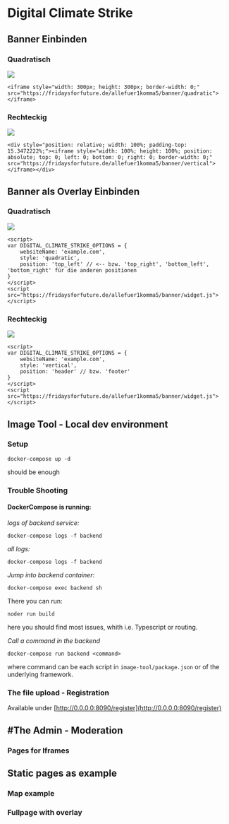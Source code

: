 # Digital Climate Strike

## Banner Einbinden

### Quadratisch

![](https://fridaysforfuture.de/wp-content/uploads/2021/03/2021-03-06-webseiten-gif-300-spru%CC%88hkreide-001-1-1024x1024.gif)

```
<iframe style="width: 300px; height: 300px; border-width: 0;" src="https://fridaysforfuture.de/allefuer1komma5/banner/quadratic"></iframe>
```

### Rechteckig

![](https://klimawahl.world/allefuer1komma5/banner/vertical/2021-03-08-banner.jpg)

```
<div style="position: relative; width: 100%; padding-top: 15.3472222%;"><iframe style="width: 100%; height: 100%; position: absolute; top: 0; left: 0; bottom: 0; right: 0; border-width: 0;" src="https://fridaysforfuture.de/allefuer1komma5/banner/vertical"></iframe></div>
```

## Banner als Overlay Einbinden

### Quadratisch

![](https://fridaysforfuture.de/wp-content/uploads/2021/03/2021-03-06-webseiten-gif-300-spru%CC%88hkreide-001-1-1024x1024.gif)


```
<script>
var DIGITAL_CLIMATE_STRIKE_OPTIONS = {
    websiteName: 'example.com',
    style: 'quadratic',
    position: 'top_left' // <-- bzw. 'top_right', 'bottom_left', 'bottom_right' für die anderen positionen
}
</script>
<script src="https://fridaysforfuture.de/allefuer1komma5/banner/widget.js"></script>
```

### Rechteckig

![](https://klimawahl.world/allefuer1komma5/banner/vertical/2021-03-08-banner.jpg)

```
<script>
var DIGITAL_CLIMATE_STRIKE_OPTIONS = {
    websiteName: 'example.com',
    style: 'vertical',
    position: 'header' // bzw. 'footer'
}
</script>
<script src="https://fridaysforfuture.de/allefuer1komma5/banner/widget.js"></script>
```


## Image Tool - Local dev environment

### Setup

```shell
docker-compose up -d
```
should be enough


### Trouble Shooting

#### DockerCompose is running:

*logs of backend service:* 
```shell
docker-compose logs -f backend
```

*all logs:*

```shell
docker-compose logs -f backend
```

*Jump into backend container*:

```shell
docker-compose exec backend sh
```

There you can run:

```shell
noder run build
```
here you should find most issues, whith i.e. Typescript or routing.

*Call a command in the backend* 

```shell
docker-compose run backend <command>
```

where command can be each script in `image-tool/package.json` or of the underlying framework.



### The file upload - Registration

Available under [http://0.0.0.0:8090/register](http://0.0.0.0:8090/register)

## #The Admin - Moderation

### Pages for Iframes


##  Static pages as example

### Map example

### Fullpage with overlay
